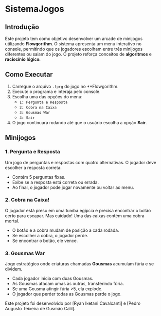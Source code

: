 # SistemaJogos

## Introdução
Este projeto tem como objetivo desenvolver um arcade de minijogos utilizando **Flowgorithm**. O sistema apresenta um menu interativo no console, permitindo que os jogadores escolham entre três minijogos diferentes ou saiam do jogo. O projeto reforça conceitos de **algoritmos** e **raciocínio lógico**.

## Como Executar
1. Carregue o arquivo `.fprg` do jogo no **Flowgorithm.
2. Execute o programa e interaja pelo console.
3. Escolha uma das opções do menu:
   - `1: Pergunta e Resposta`
   - `2: Cobra na Caixa`
   - `3: Gousmas War`
   - `4: Sair`
4. O jogo continuará rodando até que o usuário escolha a opção **Sair**.

## Minijogos
### 1. Pergunta e Resposta
Um jogo de perguntas e respostas com quatro alternativas. O jogador deve escolher a resposta correta.
- Contém 5 perguntas fixas.
- Exibe se a resposta está correta ou errada.
- Ao final, o jogador pode jogar novamente ou voltar ao menu.

### 2. Cobra na Caixa!
O jogador está preso em uma tumba egípcia e precisa encontrar o botão certo para escapar. Mas cuidado! Uma das caixas contém uma cobra mortal.
- O botão e a cobra mudam de posição a cada rodada.
- Se escolher a cobra, o jogador perde.
- Se encontrar o botão, ele vence.

### 3. Gousmas War
Jogo estratégico onde criaturas chamadas **Gousmas** acumulam fúria e se dividem.
- Cada jogador inicia com duas Gousmas.
- As Gousmas atacam umas às outras, transferindo fúria.
- Se uma Gousma atingir fúria >5, ela explode.
- O jogador que perder todas as Gousmas perde o jogo.


Este projeto foi desenvolvido por [Ryan Iketani Cavalcanti] e [Pedro Augusto Teixeira de Gusmão Calil].
